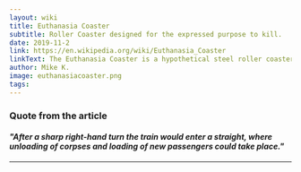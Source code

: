 ```yaml
---
layout: wiki
title: Euthanasia Coaster
subtitle: Roller Coaster designed for the expressed purpose to kill.
date: 2019-11-2
link: https://en.wikipedia.org/wiki/Euthanasia_Coaster
linkText: The Euthanasia Coaster is a hypothetical steel roller coaster designed to kill its passengers.[1] In 2010, it was designed and made into a scale model by Lithuanian artist Julijonas Urbonas, a PhD candidate at the Royal College of Art in London. Urbonas, who has worked at an amusement park, stated that the goal of his concept roller coaster is to take lives "with elegance and euphoria".
author: Mike K.
image: euthanasiacoaster.png
tags:
---
```


### Quote from the article

#### _"After a sharp right-hand turn the train would enter a straight, where unloading of corpses and loading of new passengers could take place."_

---
